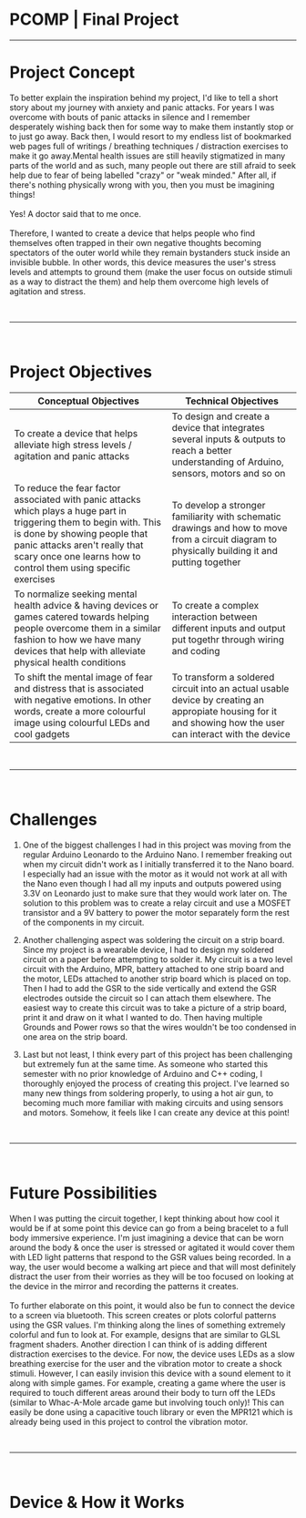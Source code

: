 <h1>PCOMP | Final Project</h1>
<hr>

<h1>Project Concept</h1>

<p>To better explain the inspiration behind my project, I'd like to tell a short story about my journey with anxiety and panic attacks. For years I was overcome with bouts of panic attacks in silence and I remember desperately wishing back then for some way to make them instantly stop or to just go away. Back then, I would resort to my endless list of bookmarked web pages full of writings / breathing techniques / distraction exercises to make it go away.Mental health issues are still heavily stigmatized in many parts of the world and as such, many people out there are still afraid to seek help due to fear of being labelled "crazy" or "weak minded." After all, if there's nothing physically wrong with you, then you must be imagining things!
  <br><br>
Yes! A doctor said that to me once.
  <br><br>
Therefore, I wanted to create a device that helps people who find themselves often trapped in their own negative thoughts becoming spectators of the outer world while they remain bystanders stuck inside an invisible bubble. In other words, this device measures the user's stress levels and attempts to ground them (make the user focus on outside stimuli as a way to distract the them) and help them overcome high levels of agitation and stress.</p>
<br><hr><br>

<h1>Project Objectives</h1>

| Conceptual Objectives  | Technical Objectives |
| ------------- | ------------- |
| To create a device that helps alleviate high stress levels / agitation and panic attacks  | To design and create a device that integrates several inputs & outputs to reach a better understanding of Arduino, sensors, motors and so on  |
| To reduce the fear factor associated with panic attacks which plays a huge part in triggering them to begin with. This is done by showing people that panic attacks aren't really that scary once one learns how to control them using specific exercises | To develop a stronger familiarity with schematic drawings and how to move from a circuit diagram to physically building it and putting together  |
|  To normalize seeking mental health advice & having devices or games catered towards helping people overcome them in a similar fashion to how we have many devices that help with alleviate physical health conditions  | To create a complex interaction between different inputs and output put togethr through wiring and coding  |
| To shift the mental image of fear and distress that is associated with negative emotions. In other words, create a more colourful image using colourful LEDs and cool gadgets  | To transform a soldered circuit into an actual usable device by creating an appropiate housing for it and showing how the user can interact with the device  |

<br><hr><br>

<h1>Challenges</h1>

1. One of the biggest challenges I had in this project was moving from the regular Arduino Leonardo to the Arduino Nano. I remember freaking out when my circuit didn't work as I initially transferred it to the Nano board. I especially had an issue with the motor as it would not work at all with the Nano even though I had all my inputs and outputs powered using 3.3V on Leonardo just to make sure that they would work later on. The solution to this problem was to create a relay circuit and use a MOSFET transistor and a 9V battery to power the motor separately form the rest of the components in my circuit.

2. Another challenging aspect was soldering the circuit on a strip board. Since my project is a wearable device, I had to design my soldered circuit on a paper  before attempting to solder it. My circuit is a two level circuit with the Arduino, MPR, battery attached to one strip board and the motor, LEDs attached to another strip board which is placed on top. Then I had to add the GSR to the side vertically and extend the GSR electrodes outside the circuit so I can attach them elsewhere. The easiest way to create this circuit was to take a  picture of a strip board, print it and draw on it what I wanted to do. Then having multiple Grounds and Power rows so that the wires wouldn't be too condensed in one area on the strip board.

3. Last but not least, I think every part of this project has been challenging but extremely fun at the same time. As someone who started this semester with no prior knowledge of Arduino and C++ coding, I thoroughly enjoyed the process of creating this project. I've learned so many new things from soldering properly, to using a hot air gun, to becoming much more familiar with making circuits and using sensors and motors.  Somehow, it feels like I can create any device at this point!

<br><hr><br>

<h1>Future Possibilities</h1>

When I was putting the circuit together, I kept thinking about how cool it would be if at some point this device can go from a being bracelet to a full 
body immersive experience. I'm just imagining a device that can be worn around the body & once the user is stressed or agitated it would cover them with LED light patterns that respond to the GSR values being recorded. In a way, the user would become a walking art piece and that will most definitely distract the user from their worries as they will be too focused on looking at the device in the mirror and recording the patterns it creates.
<br><br>
To further elaborate on this point, it would also be fun to connect the device to a screen via bluetooth. This screen creates or plots colorful patterns using the GSR values. I'm thinking along the lines of something extremely colorful and fun to look at. For example, designs that are similar to GLSL fragment shaders.
Another direction I can think of is adding different distraction exercises to the device. For now, the  device uses LEDs as a slow breathing exercise for the user and the vibration motor to create a shock stimuli. However, I can easily invision this device with a sound element to it along with simple games. For example, creating a game where the user is required to touch different areas around their body to turn off the LEDs (similar to Whac-A-Mole arcade game but involving touch only)! This can easily be done using a capacitive touch library or even the MPR121 which is already being used in this project to control the vibration motor.

<br><hr><br>

<h1>Device & How it Works</h1>
